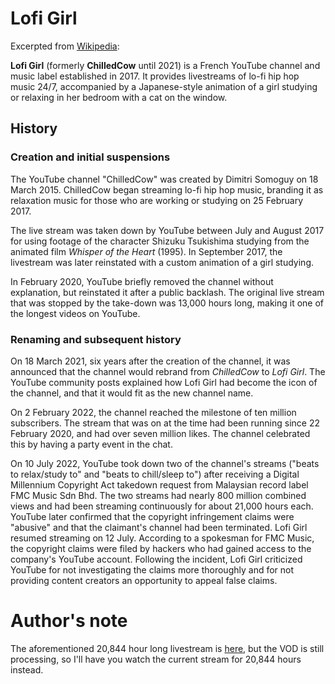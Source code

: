 # Lofi Girl

Excerpted from [Wikipedia](https://en.wikipedia.org/wiki/Lofi_Girl):

**Lofi Girl** (formerly **ChilledCow** until 2021) is a French YouTube channel and music label established in 2017. It provides livestreams of lo-fi hip hop music 24/7, accompanied by a Japanese-style animation of a girl studying or relaxing in her bedroom with a cat on the window.

## History

### Creation and initial suspensions

The YouTube channel "ChilledCow" was created by Dimitri Somoguy on 18 March 2015. ChilledCow began streaming lo-fi hip hop music, branding it as relaxation music for those who are working or studying on 25 February 2017.

The live stream was taken down by YouTube between July and August 2017 for using footage of the character Shizuku Tsukishima studying from the animated film *Whisper of the Heart* (1995). In September 2017, the livestream was later reinstated with a custom animation of a girl studying.

In February 2020, YouTube briefly removed the channel without explanation, but reinstated it after a public backlash. The original live stream that was stopped by the take-down was 13,000 hours long, making it one of the longest videos on YouTube.

### Renaming and subsequent history

On 18 March 2021, six years after the creation of the channel, it was announced that the channel would rebrand from *ChilledCow* to *Lofi Girl*. The YouTube community posts explained how Lofi Girl had become the icon of the channel, and that it would fit as the new channel name.

On 2 February 2022, the channel reached the milestone of ten million subscribers. The stream that was on at the time had been running since 22 February 2020, and had over seven million likes. The channel celebrated this by having a party event in the chat.

On 10 July 2022, YouTube took down two of the channel's streams ("beats to relax/study to" and "beats to chill/sleep to") after receiving a Digital Millennium Copyright Act takedown request from Malaysian record label FMC Music Sdn Bhd. The two streams had nearly 800 million combined views and had been streaming continuously for about 21,000 hours each. YouTube later confirmed that the copyright infringement claims were "abusive" and that the claimant's channel had been terminated. Lofi Girl resumed streaming on 12 July. According to a spokesman for FMC Music, the copyright claims were filed by hackers who had gained access to the company's YouTube account. Following the incident, Lofi Girl criticized YouTube for not investigating the claims more thoroughly and for not providing content creators an opportunity to appeal false claims.

# Author's note

The aforementioned 20,844 hour long livestream is [here](https://youtu.be/5qap5aO4i9A), but the VOD is still processing, so I'll have you watch the current stream for 20,844 hours instead.